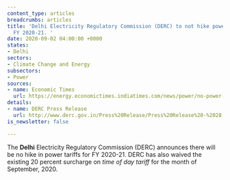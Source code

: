 ```yaml
---
content_type: articles
breadcrumbs: articles
title: 'Delhi Electricity Regulatory Commission (DERC) to not hike power tariffs for
  FY 2020-21. '
date: 2020-09-02 04:00:00 +0000
states:
- Delhi
sectors:
- Climate Change and Energy
subsectors:
- Power
sources:
- name: Economic Times
  url: https://energy.economictimes.indiatimes.com/news/power/no-power-tariff-hike-in-delhi-for-2020-21-delhi-electricity-regulatory-commission/77815464
details:
- name: DERC Press Release
  url: http://www.derc.gov.in/Press%20Release/Press%20Release%20-%2028.08.2020/Press%20Release%20-%20english.pdf
is_newsletter: false

---
```

The **Delhi** Electricity Regulatory Commission (DERC) announces there will be no hike in power tariffs for FY 2020-21. DERC has also waived the existing 20 percent surcharge on _time of day tariff_ for the month of September, 2020.
